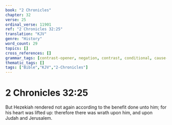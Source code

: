 ```yaml
---
book: "2 Chronicles"
chapter: 32
verse: 25
ordinal_verse: 11901
ref: "2 Chronicles 32:25"
translation: "KJV"
genre: "History"
word_count: 29
topics: []
cross_references: []
grammar_tags: [contrast-opener, negation, contrast, conditional, cause-effect]
thematic_tags: []
tags: ["Bible","KJV","2-Chronicles"]
---
```


# 2 Chronicles 32:25

But Hezekiah rendered not again according to the benefit done unto him; for his heart was lifted up: therefore there was wrath upon him, and upon Judah and Jerusalem.
